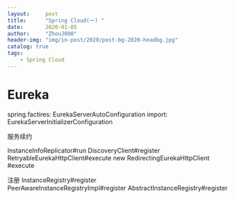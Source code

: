 ```yaml
---
layout:     post
title:      "Spring Cloud(一) "
date:       2020-01-05
author:     "ZhouJ000"
header-img: "img/in-post/2020/post-bg-2020-headbg.jpg"
catalog: true
tags:
    - Spring Cloud
--- 
```





# Eureka

spring.factires:
EurekaServerAutoConfiguration
	import: EurekaServerInitializerConfiguration


服务续约

InstanceInfoReplicator#run
DiscoveryClient#register
RetryableEurekaHttpClient#execute
	new RedirectingEurekaHttpClient #execute


	
注册
InstanceRegistry#register	
PeerAwareInstanceRegistryImpl#register
AbstractInstanceRegistry#register














